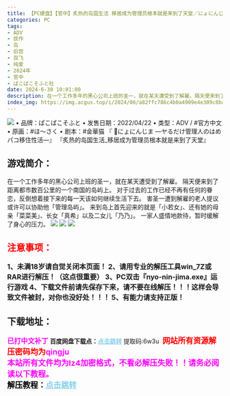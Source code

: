 ```yaml
---
title: 【PC硬盘】【官中】炙热的岛国生活 移居成为管理员根本就是来到了天堂／にょにんじま ―ヤるだけ管理人のはめパコ移住性活―
categories: PC
tags:
- ADV
- 拔作
- 岛
- 后宫
- 双飞
- 纯爱
- 2024年
- 官中
- ぱこぱこそふと社
date: 2024-6-30 10:01:00
description: 在一个工作多年的黑心公司上班的圣一，就在某天遭受到了解雇。隔天便来到了距离都市数百公里的一个南国的岛屿上。对于过去的工作已经不再有任何的眷恋，反倒想着接下来的每一天该如何继续生活下去。害圣一遭到解雇的老人提议或许可以协助他「管理岛屿」。来到岛上首先迎来的就是「小若女」、还有她的母亲「菜菜美」、长女「真希」以及二女儿「乃乃」。一家人盛情地款待，暂时缓解了身心的压力。
index_img: https://img.acgus.top/i/2024/06/a82ffc786c4b0a4909e4e309c8bab4d2.webp
---
```

![](https://img.acgus.top/i/2024/06/a82ffc786c4b0a4909e4e309c8bab4d2.webp)
• 品牌：ぱこぱこそふと
• 发售日期：2022/04/22
• 类型：ADV / #官方中文
• 原画：#ほ～さく
• 剧本：#金華猫
『 🔗にょにんじま ―ヤるだけ管理人のはめパコ移住性活―』
『炙热的岛国生活_移居成为管理员根本就是来到了天堂』

## 游戏简介：
在一个工作多年的黑心公司上班的圣一，就在某天遭受到了解雇。
隔天便来到了距离都市数百公里的一个南国的岛屿上。
对于过去的工作已经不再有任何的眷恋，反倒想着接下来的每一天该如何继续生活下去。
害圣一遭到解雇的老人提议或许可以协助他「管理岛屿」。
来到岛上首先迎来的就是「小若女」、还有她的母亲「菜菜美」、长女「真希」以及二女儿「乃乃」。
一家人盛情地款待，暂时缓解了身心的压力。
![](https://img.acgus.top/i/2024/06/262537fae46b00c2ffa999267f5623e1.webp)
![](https://img.acgus.top/i/2024/06/f3df41894add25b706673ec794ea7a0e.webp)
![](https://img.acgus.top/i/2024/06/b650c5cb47f993b7e89ac67eef19f216.webp)






## <font color=#FF0000 >注意事项：</font>
<font size=3><b>1、未满18岁请自觉关闭本页面！
2、请用专业的解压工具win_7Z或RAR进行解压！（这点很重要）
3、PC双击『nyo-nin-jima.exe』运行游戏
4、下载文件前请先保存下来，请不要在线解压！！！这样会导致文件被封，对你也没好处！！！
5、有能力请支持正版！</b></font>

## 下载地址：
<font color=#FF00FF size=3><b>已打中文补丁</b></font>
<b>百度网盘下载点：</b><a href="https://pan.baidu.com/s/1uiGNDA7Zgtq6m-xqk70aVg?pwd=6w3u" style="color: #87CEEB;"><b>点击跳转</b></a> 提取码:6w3u
<a style="padding: 0" href="https://post.qingju.org/AD/"><img style="max-width:100%" src="https://img.acgus.top/i/2024/07/478f689b8021d8d499ab43d21acf137a.gif" alt=""></a>
<b><font color=#FF0000 size=4>网站所有资源解压密码均为</b></font><b><font color=#FF00FF size=4>qingju</font><font color=#FF0000 ></font></b><br><b><font color=#FF00FF size=4>本站所有文件均为lz4加密格式，不看必解压失败！！请务必阅读以下教程。</b></font><br><b><font color=#000 size=4>解压教程：</b><a href="https://post.qingju.org/tutorial/000/" style="color: #87CEEB;"><b>点击跳转</b></a>
